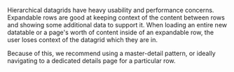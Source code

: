 Hierarchical datagrids have heavy usability and performance concerns.
Expandable rows are good at keeping context of the content between rows and showing some additional data to support it.
When loading an entire new datatable or a page's worth of content inside of an expandable row, 
the user loses context of the datagrid which they are in.

Because of this, we recommend using a master-detail pattern, or ideally navigating to a dedicated details page for
a particular row.
